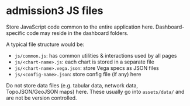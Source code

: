 admission3 JS files
================================================================================

Store JavaScript code common to the entire application here.
Dashboard-specific code may reside in the dashboard folders.

A typical file structure would be:

- `js/common.js`:               has common utilities & interactions used by all pages
- `js/<chart-name>.js`:         each chart is stored in a separate file
- `js/<chart-name>.vega.json`:  store Vega specs as JSON files
- `js/<config-name>.json`:      store config file (if any) here

Do not store data files (e.g. tabular data, network data, TopoJSON/GeoJSON maps)
here. These usually go into `assets/data/` and are not be version controlled.
